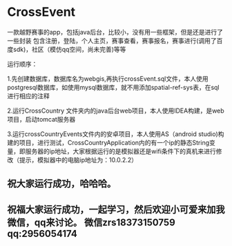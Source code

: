 # CrossEvent

一款越野赛事的app，包括java后台，比较小，没有用一些框架，但是还是进行了一些封装
包含注册，登陆，个人主页，赛事查看，赛事报名，赛事进行(调用了百度sdk)，社区（模仿qq空间，尚未完善)等等  

运行顺序：  

1.先创建数据库，数据库名为webgis,再执行crossEvent.sql文件，本人使用postgresql数据库，如使用mysql数据库，就不用添加spatial-ref-sys表，在sql进行相应的注释  

2.运行CrossCountry 文件夹内的java后台web项目，本人使用IDEA构建，是web项目，启动tomcat服务器  

3.运行crossCountryEvents文件内的安卓项目，本人使用AS（android studio)构建的项目，进行测试，CrossCountryApplication内的有一个ip的静态String变量，即服务器的ip地址，大家根据运行的是模拟器还是wifi条件下的真机来进行修改（提示，模拟器中的电脑ip地址为：10.0.2.2）



##  祝大家运行成功，哈哈哈。
##  祝福大家运行成功，一起学习，然后欢迎小可爱来加我微信，qq来讨论。  微信zrs18373150759  qq:2956054174  
